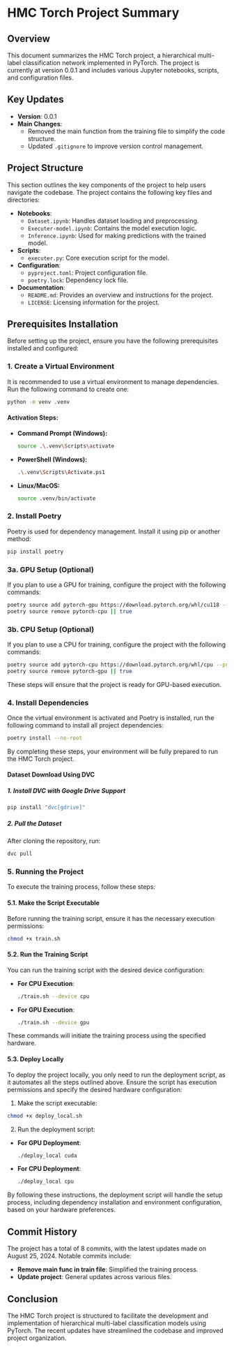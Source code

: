 
# HMC Torch Project Summary

## Overview
This document summarizes the HMC Torch project, a hierarchical multi-label classification network implemented in PyTorch. The project is currently at version 0.0.1 and includes various Jupyter notebooks, scripts, and configuration files.

## Key Updates
- **Version**: 0.0.1
- **Main Changes**:
  - Removed the main function from the training file to simplify the code structure.
  - Updated `.gitignore` to improve version control management.

## Project Structure
This section outlines the key components of the project to help users navigate the codebase.
The project contains the following key files and directories:
- **Notebooks**:
  - `Dataset.ipynb`: Handles dataset loading and preprocessing.
  - `Executer-model.ipynb`: Contains the model execution logic.
  - `Inference.ipynb`: Used for making predictions with the trained model.
- **Scripts**:
  - `executer.py`: Core execution script for the model.
- **Configuration**:
  - `pyproject.toml`: Project configuration file.
  - `poetry.lock`: Dependency lock file.
- **Documentation**:
  - `README.md`: Provides an overview and instructions for the project.
  - `LICENSE`: Licensing information for the project.

## Prerequisites Installation

Before setting up the project, ensure you have the following prerequisites installed and configured:

### 1. Create a Virtual Environment
It is recommended to use a virtual environment to manage dependencies. Run the following command to create one:

```bash
python -m venv .venv
```

#### Activation Steps:
- **Command Prompt (Windows):**
  ```bash
  source .\.venv\Scripts\activate
  ```
- **PowerShell (Windows):**
  ```bash
  .\.venv\Scripts\Activate.ps1
  ```
- **Linux/MacOS:**
  ```bash
  source .venv/bin/activate
  ```

### 2. Install Poetry
Poetry is used for dependency management. Install it using pip or another method:

```bash
pip install poetry
```

### 3a. GPU Setup (Optional)
If you plan to use a GPU for training, configure the project with the following commands:

```bash
poetry source add pytorch-gpu https://download.pytorch.org/whl/cu118 --priority=explicit &&
poetry source remove pytorch-cpu || true
```

### 3b. CPU Setup (Optional)
If you plan to use a CPU for training, configure the project with the following commands:

```bash
poetry source add pytorch-cpu https://download.pytorch.org/whl/cpu --priority=explicit &&
poetry source remove pytorch-gpu || true

```


These steps will ensure that the project is ready for GPU-based execution.

### 4. Install Dependencies
Once the virtual environment is activated and Poetry is installed, run the following command to install all project dependencies:

```bash
poetry install --no-root
```

By completing these steps, your environment will be fully prepared to run the HMC Torch project.

#### Dataset Download Using DVC

##### 1. Install DVC with Google Drive Support

```bash
pip install "dvc[gdrive]"
```

##### 2. Pull the Dataset

After cloning the repository, run:

```bash
dvc pull
```


### 5. Running the Project

To execute the training process, follow these steps:

#### 5.1. Make the Script Executable
Before running the training script, ensure it has the necessary execution permissions:

```bash
chmod +x train.sh
```

#### 5.2. Run the Training Script
You can run the training script with the desired device configuration:

- **For CPU Execution**:
  ```bash
  ./train.sh --device cpu
  ```

- **For GPU Execution**:
  ```bash
  ./train.sh --device gpu
  ```

These commands will initiate the training process using the specified hardware.

#### 5.3. Deploy Locally
To deploy the project locally, you only need to run the deployment script, as it automates all the steps outlined above. Ensure the script has execution permissions and specify the desired hardware configuration:

1. Make the script executable:
  ```bash
  chmod +x deploy_local.sh
  ```

2. Run the deployment script:
  - **For GPU Deployment**:
    ```bash
    ./deploy_local cuda
    ```
  - **For CPU Deployment**:
    ```bash
    ./deploy_local cpu
    ```

By following these instructions, the deployment script will handle the setup process, including dependency installation and environment configuration, based on your hardware preferences.


## Commit History
The project has a total of 8 commits, with the latest updates made on August 25, 2024. Notable commits include:
- **Remove main func in train file**: Simplified the training process.
- **Update project**: General updates across various files.

## Conclusion
The HMC Torch project is structured to facilitate the development and implementation of hierarchical multi-label classification models using PyTorch. The recent updates have streamlined the codebase and improved project organization.
